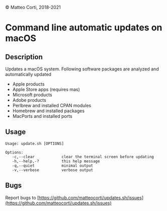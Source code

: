
 &copy; Matteo Corti, 2018-2021

# Command line automatic updates on macOS

## Description

Updates a macOS system. Following software packages are analyzed and automatically updated

 - Apple products
 - Apple Store apps (requires mas)
 - Microsoft products
 - Adobe products
 - Perlbrew and installed CPAN modules
 - Homebrew and installed packages
 - MacPorts and installed ports

## Usage

```
Usage: update.sh [OPTIONS]

Options:
   -c,--clear            clear the terminal screen before updating
   -h,--help,-?          this help message
   -q,--quiet            minimal output
   -v,--verbose          verbose output
```

## Bugs

Report bugs to [https://github.com/matteocorti/updates.sh/issues](https://github.com/matteocorti/updates.sh/issues)